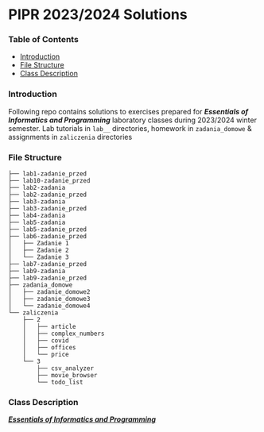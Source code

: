 # PIPR 2023/2024 Solutions

### Table of Contents
- [Introduction](#introduction)
- [File Structure](#file-structure)
- [Class Description](#class-description)

### Introduction
Following repo contains solutions to exercises prepared for **_Essentials of Informatics and Programming_** laboratory classes during 2023/2024 winter semester.
Lab tutorials in `lab__` directories, homework in `zadania_domowe` & assignments in `zaliczenia` directories


### File Structure
```
├── lab1-zadanie_przed
├── lab10-zadanie_przed
├── lab2-zadania
├── lab2-zadanie_przed
├── lab3-zadania
├── lab3-zadanie_przed
├── lab4-zadania
├── lab5-zadania
├── lab5-zadanie_przed
├── lab6-zadanie_przed
│   ├── Zadanie 1
│   ├── Zadanie 2
│   └── Zadanie 3
├── lab7-zadanie_przed
├── lab9-zadania
├── lab9-zadanie_przed
├── zadania_domowe
│   ├── zadanie_domowe2
│   ├── zadanie_domowe3
│   └── zadanie_domowe4
└── zaliczenia
    ├── 2
    │   ├── article
    │   ├── complex_numbers
    │   ├── covid
    │   ├── offices
    │   └── price
    └── 3
        ├── csv_analyzer
        ├── movie_browser
        └── todo_list
```

### Class Description
[**_Essentials of Informatics and Programming_**](https://usosweb.usos.pw.edu.pl/kontroler.php?_action=katalog2%2Fprzedmioty%2FpokazPrzedmiot&kod=103A-INxxx-ISP-PIPR&lang=en)